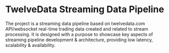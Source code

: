 #  TwelveData Streaming Data Pipeline 
The project is a streaming data pipeline based on twelvedata.com API/websocket real-time trading data created and related to stream processing. It is designed with a purpose to showcase key aspects of streaming pipeline development & architecture, providing low latency, scalability & availability. 
